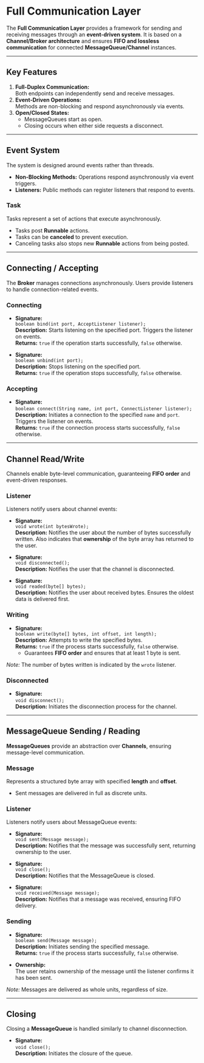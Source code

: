 # **Full Communication Layer**

The **Full Communication Layer** provides a framework for sending and receiving messages through an **event-driven system**. It is based on a **Channel/Broker architecture** and ensures **FIFO and lossless communication** for connected **MessageQueue/Channel** instances.

---

## **Key Features**
1. **Full-Duplex Communication:**  
   Both endpoints can independently send and receive messages.
2. **Event-Driven Operations:**  
   Methods are non-blocking and respond asynchronously via events.
3. **Open/Closed States:**  
   - MessageQueues start as open.  
   - Closing occurs when either side requests a disconnect.

---

## **Event System**

The system is designed around events rather than threads.  

- **Non-Blocking Methods:** Operations respond asynchronously via event triggers.  
- **Listeners:** Public methods can register listeners that respond to events.  

### **Task**
Tasks represent a set of actions that execute asynchronously.  

- Tasks post **Runnable** actions.  
- Tasks can be **canceled** to prevent execution.  
- Canceling tasks also stops new **Runnable** actions from being posted.

---

## **Connecting / Accepting**

The **Broker** manages connections asynchronously. Users provide listeners to handle connection-related events.

### **Connecting**
- **Signature:**  
  `boolean bind(int port, AcceptListener listener);`  
  **Description:** Starts listening on the specified port. Triggers the listener on events.  
  **Returns:** `true` if the operation starts successfully, `false` otherwise.

- **Signature:**  
  `boolean unbind(int port);`  
  **Description:** Stops listening on the specified port.  
  **Returns:** `true` if the operation stops successfully, `false` otherwise.

### **Accepting**
- **Signature:**  
  `boolean connect(String name, int port, ConnectListener listener);`  
  **Description:** Initiates a connection to the specified `name` and `port`. Triggers the listener on events.  
  **Returns:** `true` if the connection process starts successfully, `false` otherwise.

---

## **Channel Read/Write**

Channels enable byte-level communication, guaranteeing **FIFO order** and event-driven responses.

### **Listener**
Listeners notify users about channel events:  

- **Signature:**  
  `void wrote(int bytesWrote);`  
  **Description:** Notifies the user about the number of bytes successfully written. Also indicates that **ownership** of the byte array has returned to the user.

- **Signature:**  
  `void disconnected();`  
  **Description:** Notifies the user that the channel is disconnected.

- **Signature:**  
  `void readed(byte[] bytes);`  
  **Description:** Notifies the user about received bytes. Ensures the oldest data is delivered first.

### **Writing**
- **Signature:**  
  `boolean write(byte[] bytes, int offset, int length);`  
  **Description:** Attempts to write the specified bytes.  
  **Returns:** `true` if the process starts successfully, `false` otherwise.  
  - Guarantees **FIFO order** and ensures that at least 1 byte is sent.

*Note:* The number of bytes written is indicated by the `wrote` listener.

### **Disconnected**
- **Signature:**  
  `void disconnect();`  
  **Description:** Initiates the disconnection process for the channel.

---

## **MessageQueue Sending / Reading**

**MessageQueues** provide an abstraction over **Channels**, ensuring message-level communication.

### **Message**
Represents a structured byte array with specified **length** and **offset**.  

- Sent messages are delivered in full as discrete units.

### **Listener**
Listeners notify users about MessageQueue events:

- **Signature:**  
  `void sent(Message message);`  
  **Description:** Notifies that the message was successfully sent, returning ownership to the user.

- **Signature:**  
  `void close();`  
  **Description:** Notifies that the MessageQueue is closed.

- **Signature:**  
  `void received(Message message);`  
  **Description:** Notifies that a message was received, ensuring FIFO delivery.

### **Sending**
- **Signature:**  
  `boolean send(Message message);`  
  **Description:** Initiates sending the specified message.  
  **Returns:** `true` if the process starts successfully, `false` otherwise.  

- **Ownership:**  
  The user retains ownership of the message until the listener confirms it has been sent.

*Note:* Messages are delivered as whole units, regardless of size.

---

## **Closing**

Closing a **MessageQueue** is handled similarly to channel disconnection.  

- **Signature:**  
  `void close();`  
  **Description:** Initiates the closure of the queue.
